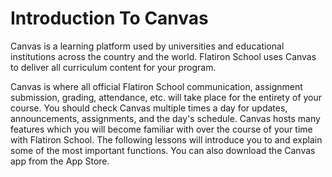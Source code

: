 # Introduction To Canvas

Canvas is a learning platform used by universities and educational institutions
across the country and the world. Flatiron School uses Canvas to deliver all
curriculum content for your program.

Canvas is where all official Flatiron School communication, assignment
submission, grading, attendance, etc. will take place for the entirety of your
course. You should check Canvas multiple times a day for updates, announcements,
assignments, and the day's schedule. Canvas hosts many features which you will
become familiar with over the course of your time with Flatiron School. The
following lessons will introduce you to and explain some of the most important
functions. You can also download the Canvas app from the App Store.

